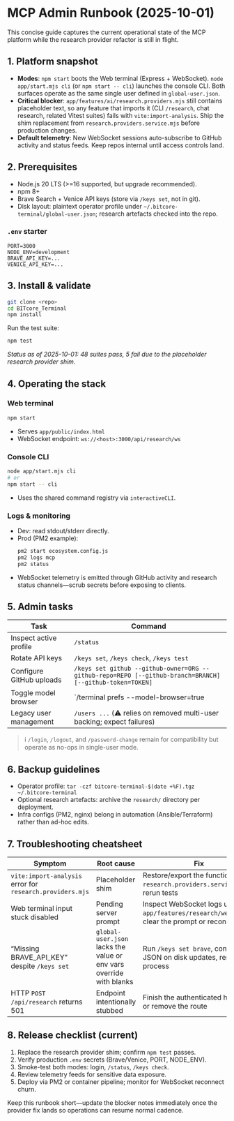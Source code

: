 # MCP Admin Runbook (2025-10-01)

This concise guide captures the current operational state of the MCP platform while the research provider refactor is still in flight.

## 1. Platform snapshot
- **Modes**: `npm start` boots the Web terminal (Express + WebSocket). `node app/start.mjs cli` (or `npm start -- cli`) launches the console CLI. Both surfaces operate as the same single user defined in `global-user.json`.
- **Critical blocker**: `app/features/ai/research.providers.mjs` still contains placeholder text, so any feature that imports it (CLI `/research`, chat research, related Vitest suites) fails with `vite:import-analysis`. Ship the shim replacement from `research.providers.service.mjs` before production changes.
- **Default telemetry**: New WebSocket sessions auto-subscribe to GitHub activity and status feeds. Keep repos internal until access controls land.

## 2. Prerequisites
- Node.js 20 LTS (>=16 supported, but upgrade recommended).
- npm 8+
- Brave Search + Venice API keys (store via `/keys set`, not in git).
- Disk layout: plaintext operator profile under `~/.bitcore-terminal/global-user.json`; research artefacts checked into the repo.

### `.env` starter
```
PORT=3000
NODE_ENV=development
BRAVE_API_KEY=...
VENICE_API_KEY=...
```

## 3. Install & validate
```bash
git clone <repo>
cd BITcore_Terminal
npm install
```
Run the test suite:
```bash
npm test
```
_Status as of 2025-10-01: 48 suites pass, 5 fail due to the placeholder research provider shim._

## 4. Operating the stack
### Web terminal
```bash
npm start
```
- Serves `app/public/index.html`
- WebSocket endpoint: `ws://<host>:3000/api/research/ws`

### Console CLI
```bash
node app/start.mjs cli
# or
npm start -- cli
```
- Uses the shared command registry via `interactiveCLI`.

### Logs & monitoring
- Dev: read stdout/stderr directly.
- Prod (PM2 example):
  ```bash
  pm2 start ecosystem.config.js
  pm2 logs mcp
  pm2 status
  ```
- WebSocket telemetry is emitted through GitHub activity and research status channels—scrub secrets before exposing to clients.

## 5. Admin tasks
| Task | Command |
| --- | --- |
| Inspect active profile | `/status` |
| Rotate API keys | `/keys set`, `/keys check`, `/keys test` |
| Configure GitHub uploads | `/keys set github --github-owner=ORG --github-repo=REPO [--github-branch=BRANCH] [--github-token=TOKEN]` |
| Toggle model browser | `/terminal prefs --model-browser=true|false` (CLI) / web settings pane |
| Legacy user management | `/users ...` (⚠️ relies on removed multi-user backing; expect failures) |

> ℹ️ `/login`, `/logout`, and `/password-change` remain for compatibility but operate as no-ops in single-user mode.

## 6. Backup guidelines
- Operator profile: `tar -czf bitcore-terminal-$(date +%F).tgz ~/.bitcore-terminal`
- Optional research artefacts: archive the `research/` directory per deployment.
- Infra configs (PM2, nginx) belong in automation (Ansible/Terraform) rather than ad-hoc edits.

## 7. Troubleshooting cheatsheet
| Symptom | Root cause | Fix |
| --- | --- | --- |
| `vite:import-analysis` error for `research.providers.mjs` | Placeholder shim | Restore/export the functions from `research.providers.service.mjs`, rerun tests |
| Web terminal input stuck disabled | Pending server prompt | Inspect WebSocket logs under `app/features/research/websocket`, clear the prompt or reconnect |
| “Missing BRAVE_API_KEY” despite `/keys set` | `global-user.json` lacks the value or env vars override with blanks | Run `/keys set brave`, confirm the JSON on disk updates, restart the process |
| HTTP `POST /api/research` returns 501 | Endpoint intentionally stubbed | Finish the authenticated handler or remove the route |

## 8. Release checklist (current)
1. Replace the research provider shim; confirm `npm test` passes.
2. Verify production `.env` secrets (Brave/Venice, PORT, NODE_ENV).
3. Smoke-test both modes: login, `/status`, `/keys check`.
4. Review telemetry feeds for sensitive data exposure.
5. Deploy via PM2 or container pipeline; monitor for WebSocket reconnect churn.

Keep this runbook short—update the blocker notes immediately once the provider fix lands so operations can resume normal cadence.